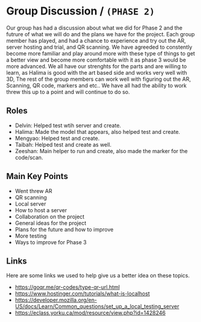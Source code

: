 # Group Discussion / `(PHASE 2)`


Our group has had a discussion about what we did for Phase 2 and the futrure of what we will do and the plans we have for the project. Each group member has played,
and had a chance to experience and try out the AR, server hosting and trial, and QR scanning. We have agreeded to constently become more familiar and play around more
with these type of things to get a better view and become more comfortable with it as phase 3 would be more advanced. We all have our strenghts for the parts and 
are willing to learn, as Halima is good with the art based side and works very well with 3D, The rest of the group members can work well with figuring out the AR,
Scanning, QR code, markers and etc.. We have all had the ability to work threw this up to a point and will continue to do so.


## Roles
- Delvin: Helped test wtih server and create.
- Halima: Made the model that appears, also helped test and create.
- Mengyao: Helped test and create.
- Taibah: Helped test and create as well.
- Zeeshan: Main helper to run and create, also made the marker for the code/scan.


## Main Key Points

- Went threw AR
- QR scanning
- Local server
- How to host a server
- Collaboration on the project
- General ideas for the project
- Plans for the future and how to improve
- More testing
- Ways to improve for Phase 3


## Links

Here are some links we used to help give us a better idea on these topics.

- https://goqr.me/qr-codes/type-qr-url.html
- https://www.hostinger.com/tutorials/what-is-localhost
- https://developer.mozilla.org/en-US/docs/Learn/Common_questions/set_up_a_local_testing_server
- https://eclass.yorku.ca/mod/resource/view.php?id=1428246




